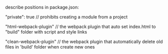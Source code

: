 describe positions in package.json:
 
"private": true // prohibits creating a module from a project

"html-webpack-plugin" // the webpack plugin that auto set index.html to "build" folder with script and style links

"clean-webpack-plugin" // the webpack plugin that automatically delete old files in 'build' folder when create new ones 